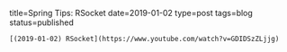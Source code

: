 
title=Spring Tips: RSocket
date=2019-01-02
type=post
tags=blog
status=published
~~~~~~
[(2019-01-02) RSocket](https://www.youtube.com/watch?v=GDIDSzZLjjg) 
            